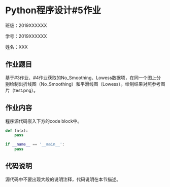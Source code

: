 # Python程序设计#5作业

班级：2019XXXXXX

学号：2019XXXXXX

姓名：XXX

## 作业题目

基于#3作业、#4作业获取的No_Smoothing、Lowess数据项，在同一个图上分别绘制出折线图（No_Smoothing）和平滑线图（Lowess）。绘制结果对照参考图片（test.png）。

## 作业内容

程序源代码嵌入下方的code block中。

```python
def fn(x):
    pass

if __name__ == '__main__':
    pass
```

## 代码说明

源代码中不要出现大段的说明注释，代码说明在本节描述。